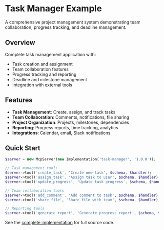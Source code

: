# Task Manager Example

A comprehensive project management system demonstrating team collaboration, progress tracking, and deadline management.

## Overview

Complete task management application with:

- Task creation and assignment
- Team collaboration features
- Progress tracking and reporting
- Deadline and milestone management
- Integration with external tools

## Features

- **Task Management**: Create, assign, and track tasks
- **Team Collaboration**: Comments, notifications, file sharing
- **Project Organization**: Projects, milestones, dependencies
- **Reporting**: Progress reports, time tracking, analytics
- **Integrations**: Calendar, email, Slack notifications

## Quick Start

```php
$server = new McpServer(new Implementation('task-manager', '1.0.0'));

// Task management tools
$server->tool('create_task', 'Create new task', $schema, $handler);
$server->tool('assign_task', 'Assign task to user', $schema, $handler);
$server->tool('update_progress', 'Update task progress', $schema, $handler);

// Team collaboration tools
$server->tool('add_comment', 'Add comment to task', $schema, $handler);
$server->tool('share_file', 'Share file with team', $schema, $handler);

// Reporting tools
$server->tool('generate_report', 'Generate progress report', $schema, $handler);
```

See the [complete implementation](https://github.com/dalehurley/php-mcp-sdk/tree/main/examples/real-world/task-manager) for full source code.
